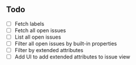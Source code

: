 ## Todo

* [ ] Fetch labels
* [ ] Fetch all open issues
* [ ] List all open issues
* [ ] Filter all open issues by built-in properties
* [ ] Filter by extended attributes
* [ ] Add UI to add extended attributes to issue view
